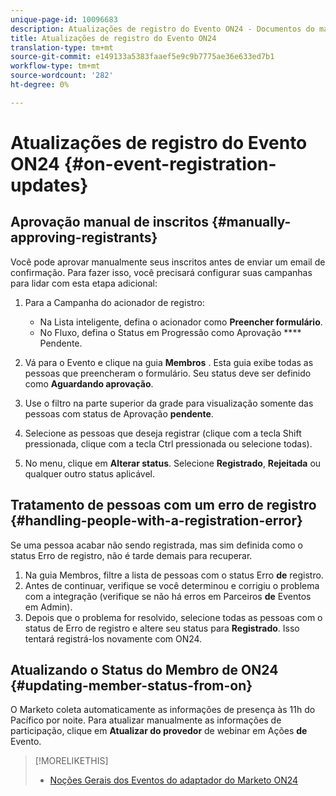 ```yaml
---
unique-page-id: 10096683
description: Atualizações de registro do Evento ON24 - Documentos do marketing - Documentação do produto
title: Atualizações de registro do Evento ON24
translation-type: tm+mt
source-git-commit: e149133a5383faaef5e9c9b7775ae36e633ed7b1
workflow-type: tm+mt
source-wordcount: '282'
ht-degree: 0%

---
```



# Atualizações de registro do Evento ON24 {#on-event-registration-updates}

## Aprovação manual de inscritos {#manually-approving-registrants}

Você pode aprovar manualmente seus inscritos antes de enviar um email de confirmação. Para fazer isso, você precisará configurar suas campanhas para lidar com esta etapa adicional:

1. Para a Campanha do acionador de registro:

   * Na Lista inteligente, defina o acionador como **Preencher formulário**.
   * No Fluxo, defina o Status em Progressão como Aprovação **** Pendente.

1. Vá para o Evento e clique na guia **Membros** . Esta guia exibe todas as pessoas que preencheram o formulário. Seu status deve ser definido como **Aguardando aprovação**.
1. Use o filtro na parte superior da grade para visualização somente das pessoas com status de Aprovação **pendente**.
1. Selecione as pessoas que deseja registrar (clique com a tecla Shift pressionada, clique com a tecla Ctrl pressionada ou selecione todas).
1. No menu, clique em **Alterar status**. Selecione **Registrado**, **Rejeitada** ou qualquer outro status aplicável.

## Tratamento de pessoas com um erro de registro {#handling-people-with-a-registration-error}

Se uma pessoa acabar não sendo registrada, mas sim definida como o status Erro de registro, não é tarde demais para recuperar.

1. Na guia Membros, filtre a lista de pessoas com o status Erro **de** registro.
1. Antes de continuar, verifique se você determinou e corrigiu o problema com a integração (verifique se não há erros em Parceiros **de** Eventos em Admin).
1. Depois que o problema for resolvido, selecione todas as pessoas com o status de Erro de registro e altere seu status para **Registrado**. Isso tentará registrá-los novamente com ON24.

## Atualizando o Status do Membro de ON24 {#updating-member-status-from-on}

O Marketo coleta automaticamente as informações de presença às 11h do Pacífico por noite. Para atualizar manualmente as informações de participação, clique em **Atualizar do provedor** de webinar em Ações **de** Evento.

>[!MORELIKETHIS]
>
>* [Noções Gerais dos Eventos do adaptador do Marketo ON24](understanding-marketo-on24-adapter-events.md)

>



